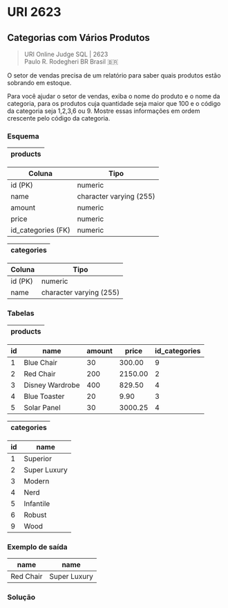 # URI 2623

## Categorias com Vários Produtos

>URI Online Judge SQL | 2623  
>Paulo R. Rodegheri BR Brasil :brazil:  

O setor de vendas precisa de um relatório para saber quais produtos estão sobrando em estoque.  

Para você ajudar o setor de vendas, exiba o nome do produto e o nome da categoria, para os produtos cuja quantidade seja maior que 100 e o código da categoria seja 1,2,3,6 ou 9. Mostre essas informações em ordem crescente pelo código da categoria.  

### Esquema

| products |
| -------- |

| Coluna             | Tipo                    |
| ------------------ | ----------------------- |
| id (PK)            | numeric                 |
| name               | character varying (255) |
| amount             | numeric                 |
| price              | numeric                 |
| id_categories (FK) | numeric                 |

| categories |
| ---------- |

| Coluna  | Tipo                    |
| ------- | ----------------------- |
| id (PK) | numeric                 |
| name    | character varying (255) |

### Tabelas

| products |
| -------- |

| id  | name            | amount | price   | id_categories |
| --- | --------------- | ------ | ------- | ------------- |
| 1   | Blue Chair      | 30     | 300.00  | 9             |
| 2   | Red Chair       | 200    | 2150.00 | 2             |
| 3   | Disney Wardrobe | 400    | 829.50  | 4             |
| 4   | Blue Toaster    | 20     | 9.90    | 3             |
| 5   | Solar Panel     | 30     | 3000.25 | 4             |

| categories |
| ---------- |

| id  | name         |
| --- | ------------ |
| 1   | Superior     |
| 2   | Super Luxury |
| 3   | Modern       |
| 4   | Nerd         |
| 5   | Infantile    |
| 6   | Robust       |
| 9   | Wood         |

### Exemplo de saída

| name      | name         |
| --------- | ------------ |
| Red Chair | Super Luxury |

### Solução

```"

```
